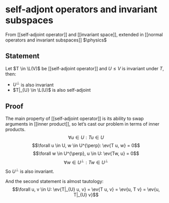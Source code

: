 # self-adjont operators and invariant subspaces
From [[self-adjoint operator]] and [[invariant space]], extended in [[normal operators and invariant subspaces]]
$\physics$
## Statement
Let $T \in \L(V)$ be [[self-adjoint operator]] and $U \leq V$ is invariant under $T$, then:
- $U^{\perp}$ is also invariant
- $T|_{U} \in \L(U)$ is also self-adjoint

## Proof
The main property of [[self-adjoint operator]] is its ability to swap arguments in [[inner product]], so let’s cast our problem in terms of inner products.
$$\forall u \in U: T u \in U$$
$$\forall u \in U, w \in U^{\perp}: \ev{T u, w} = 0$$
$$\forall w \in U^{\perp}, u \in U: \ev{Tw, u} = 0$$
$$\forall w \in U^{\perp}: Tw \in U^{\perp}$$
So $U^{\perp}$ is also invariant.

And the second statement is almost tautology:
$$\forall u, v \in U: \ev{T|_{U} u, v} = \ev{T u, v} = \ev{u, T v} = \ev{u, T|_{U} v}$$